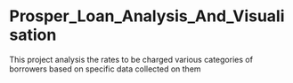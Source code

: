 # Prosper_Loan_Analysis_And_Visualisation
This project analysis the rates to be charged various categories of borrowers based on specific data collected on them
